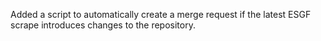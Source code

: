 Added a script to automatically create a merge request if the latest ESGF scrape introduces changes to the repository.

